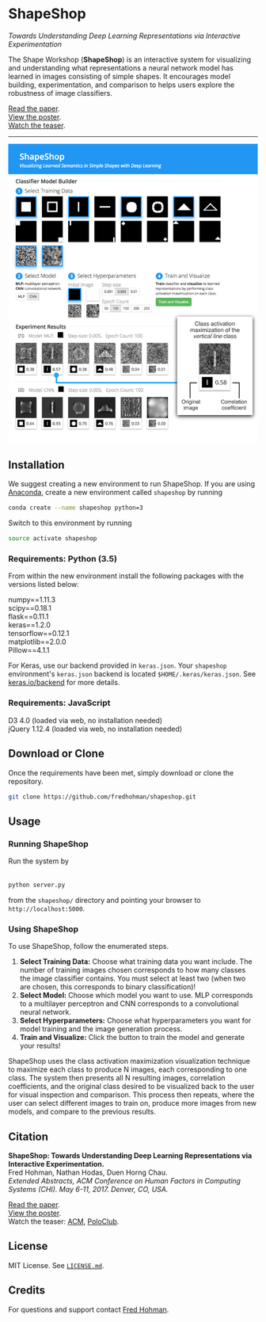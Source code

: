 # ShapeShop
*Towards Understanding Deep Learning Representations via Interactive Experimentation*

The Shape Workshop (**ShapeShop**) is an interactive system for visualizing and understanding what representations a neural network model has learned in images consisting of simple shapes. It encourages model building, experimentation, and comparison to helps users explore the robustness of image classifiers. 

[Read the paper][paper].  
[View the poster][poster].  
[Watch the teaser][teaser-acm].

***

![UI](images/github-ui-fig.png)

## Installation

We suggest creating a new environment to run ShapeShop. If you are using [Anaconda][anaconda], create a new environment called `shapeshop` by running

```bash
conda create --name shapeshop python=3
```

Switch to this environment by running

```bash
source activate shapeshop
```

### Requirements: Python (3.5)

From within the new environment install the following packages with the versions listed below:

numpy==1.11.3  
scipy==0.18.1  
flask==0.11.1  
keras==1.2.0  
tensorflow==0.12.1  
matplotlib==2.0.0  
Pillow==4.1.1  

For Keras, use our backend provided in `keras.json`. Your `shapeshop` environment's `keras.json` backend is located `$HOME/.keras/keras.json`. See [keras.io/backend][keras-backend] for more details.

### Requirements: JavaScript
D3 4.0 (loaded via web, no installation needed)  
jQuery 1.12.4 (loaded via web, no installation needed)

## Download or Clone

Once the requirements have been met, simply download or clone the repository. 

```bash
git clone https://github.com/fredhohman/shapeshop.git
```

## Usage

### Running ShapeShop

Run the system by 
```bash

python server.py
```
from the `shapeshop/` directory and pointing your browser to `http://localhost:5000`.

### Using ShapeShop

To use ShapeShop, follow the enumerated steps. 

1. **Select Training Data:** Choose what training data you want include. The number of training images chosen corresponds to how many classes the image classifier contains. You must select at least two (when two are chosen, this corresponds to binary classification)!
2. **Select Model:** Choose which model you want to use. MLP corresponds to a multilayer perceptron and CNN corresponds to a convolutional neural network.
3. **Select Hyperparameters:** Choose what hyperparameters you want for model training and the image generation process.
4. **Train and Visualize:** Click the button to train the model and generate your results!

ShapeShop uses the class activation maximization visualization technique to maximize each class to produce N images, each corresponding to one class. The system then presents all N resulting images, correlation coefficients, and the original class desired to be visualized back to the user for visual inspection and comparison. This process then repeats, where the user can select different images to train on, produce more images from new models, and compare to the previous results.

## Citation

**ShapeShop: Towards Understanding Deep Learning Representations via Interactive Experimentation.**  
Fred Hohman, Nathan Hodas, Duen Horng Chau.  
*Extended Abstracts, ACM Conference on Human Factors in Computing Systems (CHI). May 6-11, 2017. Denver, CO, USA.*

[Read the paper][paper].  
[View the poster][poster].  
Watch the teaser: [ACM][teaser-acm], [PoloClub][teaser-poloclub].

## License

MIT License. See [`LICENSE.md`](LICENSE.md).

## Credits 

For questions and support contact [Fred Hohman][fred].

[anaconda]: https://www.continuum.io/downloads
[keras-backend]: https://keras.io/backend/
[paper]: http://www.cc.gatech.edu/~dchau/papers/17-chi-shapeshop.pdf
[poster]: http://fredhohman.com/assets/shapeshop-poster.pdf
[teaser-poloclub]: https://youtu.be/XL3fFwZ1DDQ
[teaser-acm]: https://www.youtube.com/watch?v=wRX1xEdrD1g
[fred]: http://www.fredhohman.com
